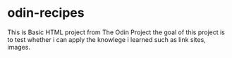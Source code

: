 # odin-recipes
This is Basic HTML project from The Odin Project
the goal of this project is to test whether i can apply the knowlege
i learned such as link sites, images.